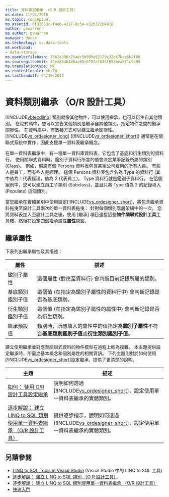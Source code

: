 ```yaml
---
title: 資料類別繼承 （O R 設計工具）
ms.date: 11/04/2016
ms.topic: conceptual
ms.assetid: af32653c-f4e6-4217-8c5a-e32b322b4918
author: gewarren
ms.author: gewarren
manager: douge
ms.technology: vs-data-tools
ms.workload:
- data-storage
ms.openlocfilehash: 7362a396c25adc5b909a92179c32bf7bae5b2fbb
ms.sourcegitcommit: 42ea834b446ac65c679fa1043f853bea5f1c9c95
ms.translationtype: MT
ms.contentlocale: zh-TW
ms.lasthandoff: 04/19/2018
---
```

# <a name="data-class-inheritance-or-designer"></a>資料類別繼承 （O/R 設計工具）

[!INCLUDE[vbtecdlinq](../data-tools/includes/vbtecdlinq_md.md)] 類別就像其他物件，可以使用繼承，也可以衍生自其他類別。 在程式碼中，您可以宣告某個類別是繼承自其他類別，指定物件之間的繼承關聯性。 在資料庫中，有數種方式可以建立繼承關聯性。 [!INCLUDE[vs_ordesigner_long](../data-tools/includes/vs_ordesigner_long_md.md)] ([!INCLUDE[vs_ordesigner_short](../data-tools/includes/vs_ordesigner_short_md.md)]) 通常是在關聯式系統中實作，因此支援單一資料表繼承概念。

在單一資料表繼承中，有一種單一資料庫資料表，它包含了基底和衍生類別的資料行。 使用關聯式資料時，鑑別子資料行所含的值會決定某筆記錄所屬的類別 (Class)。 例如，假設有個 Persons 資料表包含某家公司雇用的所有人員。 有些人是員工，而有些人是經理。 這個 Persons 資料表包含名為 Type 的資料行 (其中值為 1 代表經理，值為 2 代表員工)。 Type 資料行就是鑑別子資料行。 在這個案例中，您可以建立員工子類別 (Subclass)，並且只將 Type 值為 2 的記錄填入 (Populate) 這個類別。

當您繼承在實體類別中使用設定[!INCLUDE[vs_ordesigner_short](../data-tools/includes/vs_ordesigner_short_md.md)]，將包含繼承資料拖曳至設計工具兩次的單一資料表拖曳： 針對每個類別階層架構中的一次。 您將資料表加入至設計工具之後，使用 [繼承] 項目連接這些**物件關聯式設計工具**工具箱，然後在設定四個繼承屬性**屬性**視窗。

## <a name="inheritance-properties"></a>繼承屬性

下表列出繼承屬性及其描述：

|屬性|描述|
|--------------|-----------------|
|鑑別子屬性|這個屬性 (對應至資料行) 會判斷目前記錄所屬的類別。|
|基底類別鑑別子值|這個值 (在指定為鑑別子屬性的資料行中) 會判斷記錄是否為基底類別。|
|衍生類別鑑別子值|這個值 (在指定為鑑別子屬性的屬性中) 會判斷記錄是否為衍生類別。|
|繼承預設值|類別時，所應填入的屬性中的值指定為**鑑別子屬性**不符合**基底類別鑑別子值**或**衍生類別鑑別子值**。|

建立使用繼承並對應至關聯式資料的物件模型在過程上較為複雜。 本主題提供設定繼承時，所需之基本概念和個別屬性的相關資訊。 下列主題則對於如何使用 [!INCLUDE[vs_ordesigner_short](../data-tools/includes/vs_ordesigner_short_md.md)]設定繼承，提供了更清楚的說明。

|主題|描述|
|-----------|-----------------|
|[如何： 使用 O/R 設計工具設定繼承](../data-tools/how-to-configure-inheritance-by-using-the-o-r-designer.md)|說明如何透過 [!INCLUDE[vs_ordesigner_short](../data-tools/includes/vs_ordesigner_short_md.md)]，設定使用單一資料表繼承的實體類別。|
|[逐步解說： 建立 LINQ to SQL 類別使用單一資料表繼承 （O/R 設計工具）](../data-tools/walkthrough-creating-linq-to-sql-classes-by-using-single-table-inheritance-o-r-designer.md)|提供逐步指示，說明如何透過 [!INCLUDE[vs_ordesigner_short](../data-tools/includes/vs_ordesigner_short_md.md)]，設定使用單一資料表繼承的實體類別。|

## <a name="see-also"></a>另請參閱

- [LINQ to SQL Tools in Visual Studio](../data-tools/linq-to-sql-tools-in-visual-studio2.md) (Visual Studio 中的 LINQ to SQL 工具)
- [逐步解說： 建立 LINQ to SQL 類別 （O R 設計工具）](how-to-create-linq-to-sql-classes-mapped-to-tables-and-views-o-r-designer.md)
- [逐步解說： 建立 LINQ to SQL 類別使用單一資料表繼承 （O/R 設計工具）](../data-tools/walkthrough-creating-linq-to-sql-classes-by-using-single-table-inheritance-o-r-designer.md)
- [快速入門](/dotnet/framework/data/adonet/sql/linq/getting-started)